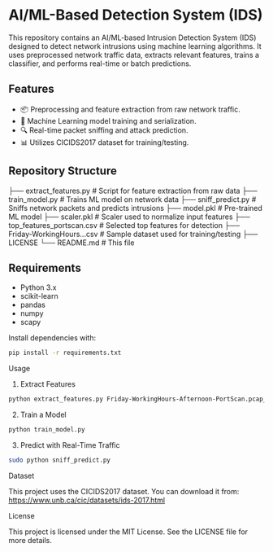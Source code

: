 # AI/ML-Based Detection System (IDS)

This repository contains an AI/ML-based Intrusion Detection System (IDS) designed to detect network intrusions using machine learning algorithms. It uses preprocessed network traffic data, extracts relevant features, trains a classifier, and performs real-time or batch predictions.

## Features

- 📦 Preprocessing and feature extraction from raw network traffic.
- 🧠 Machine Learning model training and serialization.
- 🔍 Real-time packet sniffing and attack prediction.
- 📊 Utilizes CICIDS2017 dataset for training/testing.

## Repository Structure

├── extract_features.py # Script for feature extraction from raw data ├── train_model.py # Trains ML model on network data ├── sniff_predict.py # Sniffs network packets and predicts intrusions ├── model.pkl # Pre-trained ML model ├── scaler.pkl # Scaler used to normalize input features ├── top_features_portscan.csv # Selected top features for detection ├── Friday-WorkingHours...csv # Sample dataset used for training/testing ├── LICENSE └── README.md # This file

## Requirements

- Python 3.x
- scikit-learn
- pandas
- numpy
- scapy

Install dependencies with:

```bash
pip install -r requirements.txt
```

Usage

1. Extract Features
```bash
python extract_features.py Friday-WorkingHours-Afternoon-PortScan.pcap_ISCX.csv
```

2. Train a Model
```bash
python train_model.py
```

3. Predict with Real-Time Traffic
```bash
sudo python sniff_predict.py
```

Dataset

This project uses the CICIDS2017 dataset. You can download it from:
https://www.unb.ca/cic/datasets/ids-2017.html

License

This project is licensed under the MIT License. See the LICENSE file for more details.